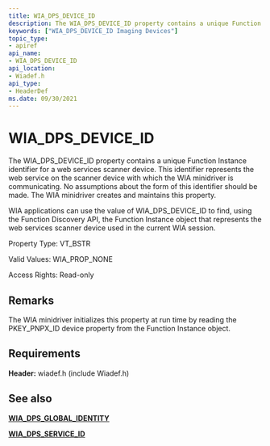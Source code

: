 ```yaml
---
title: WIA_DPS_DEVICE_ID
description: The WIA_DPS_DEVICE_ID property contains a unique Function Instance identifier for a web services scanner device.
keywords: ["WIA_DPS_DEVICE_ID Imaging Devices"]
topic_type:
- apiref
api_name:
- WIA_DPS_DEVICE_ID
api_location:
- Wiadef.h
api_type:
- HeaderDef
ms.date: 09/30/2021
---
```


# WIA_DPS_DEVICE_ID

The WIA_DPS_DEVICE_ID property contains a unique Function Instance identifier for a web services scanner device. This identifier represents the web service on the scanner device with which the WIA minidriver is communicating. No assumptions about the form of this identifier should be made. The WIA minidriver creates and maintains this property.

WIA applications can use the value of WIA_DPS_DEVICE_ID to find, using the Function Discovery API, the Function Instance object that represents the web services scanner device used in the current WIA session.

Property Type: VT_BSTR

Valid Values: WIA_PROP_NONE

Access Rights: Read-only

## Remarks

The WIA minidriver initializes this property at run time by reading the PKEY_PNPX_ID device property from the Function Instance object.

## Requirements

**Header:** wiadef.h (include Wiadef.h)

## See also

[**WIA_DPS_GLOBAL_IDENTITY**](wia-dps-global-identity.md)

[**WIA_DPS_SERVICE_ID**](wia-dps-service-id.md)
